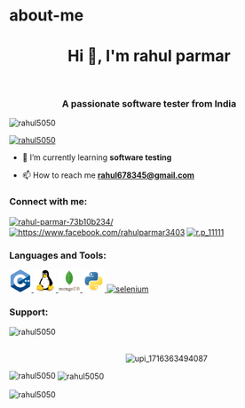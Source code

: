 # about-me
<h1 align="center">Hi 👋, I'm rahul parmar</h1></br>
<h3 align="center">A passionate software tester from India</h3>

<p align="left"> <img src="https://komarev.com/ghpvc/?username=rahul5050&label=Profile%20views&color=0e75b6&style=flat" alt="rahul5050" /> </p>

<p align="left"> <a href="https://github.com/ryo-ma/github-profile-trophy"><img src="https://github-profile-trophy.vercel.app/?username=rahul5050" alt="rahul5050" /></a> </p>

- 🌱 I’m currently learning **software testing**

- 📫 How to reach me **rahul678345@gmail.com**

<h3 align="left">Connect with me:</h3>
<p align="left">
<a href="https://linkedin.com/in/rahul-parmar-73b10b234/" target="blank"><img align="center" src="https://raw.githubusercontent.com/rahuldkjain/github-profile-readme-generator/master/src/images/icons/Social/linked-in-alt.svg" alt="rahul-parmar-73b10b234/" height="30" width="40" /></a>
<a href="https://fb.com/https://www.facebook.com/rahulparmar3403?mibextid=ZbWkL" target="blank"><img align="center" src="https://raw.githubusercontent.com/rahuldkjain/github-profile-readme-generator/master/src/images/icons/Social/facebook.svg" alt="https://www.facebook.com/rahulparmar3403" height="30" width="40" /></a>
<a href="https://instagram.com/r.p_11111" target="blank"><img align="center" src="https://raw.githubusercontent.com/rahuldkjain/github-profile-readme-generator/master/src/images/icons/Social/instagram.svg" alt="r.p_11111" height="30" width="40" /></a>
</p>

<h3 align="left">Languages and Tools:</h3>
<p align="left"> <a href="https://www.w3schools.com/cpp/" target="_blank" rel="noreferrer"> <img src="https://raw.githubusercontent.com/devicons/devicon/master/icons/cplusplus/cplusplus-original.svg" alt="cplusplus" width="40" height="40"/> </a> <a href="https://www.linux.org/" target="_blank" rel="noreferrer"> <img src="https://raw.githubusercontent.com/devicons/devicon/master/icons/linux/linux-original.svg" alt="linux" width="40" height="40"/> </a> <a href="https://www.mongodb.com/" target="_blank" rel="noreferrer"> <img src="https://raw.githubusercontent.com/devicons/devicon/master/icons/mongodb/mongodb-original-wordmark.svg" alt="mongodb" width="40" height="40"/> </a> <a href="https://www.python.org" target="_blank" rel="noreferrer"> <img src="https://raw.githubusercontent.com/devicons/devicon/master/icons/python/python-original.svg" alt="python" width="40" height="40"/> </a> <a href="https://www.selenium.dev" target="_blank" rel="noreferrer"> <img src="https://raw.githubusercontent.com/detain/svg-logos/780f25886640cef088af994181646db2f6b1a3f8/svg/selenium-logo.svg" alt="selenium" width="40" height="40"/> </a> </p>

<h3 align="left">Support:</h3>
<p><a href="https://ko-fi.com/rahul5050"> <img align="left" src="https://cdn.ko-fi.com/cdn/kofi3.png?v=3" height="50" width="210" alt="rahul5050" /></a></p><br><br>

![upi_1716363494087](https://github.com/rahul5050/about-me/assets/68609755/bc539b7f-757a-423c-8f21-298dff142fa5)


<p><img align="left" src="https://github-readme-stats.vercel.app/api/top-langs?username=rahul5050&show_icons=true&locale=en&layout=compact" alt="rahul5050" /></p>

<p>&nbsp;<img align="center" src="https://github-readme-stats.vercel.app/api?username=rahul5050&show_icons=true&locale=en" alt="rahul5050" /></p>

<p><img align="center" src="https://github-readme-streak-stats.herokuapp.com/?user=rahul5050&" alt="rahul5050" /></p>
